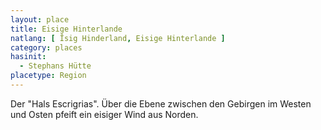 ```yaml
---
layout: place
title: Eisige Hinterlande
natlang: [ Īsig Hinderland, Eisige Hinterlande ]
category: places
hasinit:
  - Stephans Hütte
placetype: Region
---
```


Der "Hals Escrigrias". Über die Ebene zwischen den Gebirgen im Westen und Osten pfeift ein eisiger Wind aus Norden.